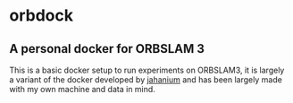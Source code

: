 # orbdock
A personal docker for ORBSLAM 3
---
This is a basic docker setup to run experiments on ORBSLAM3, it is largely a variant of the docker developed by [jahanium](https://github.com/jahaniam/orbslam3_docker) and has been largely made with my own machine and data in mind.
